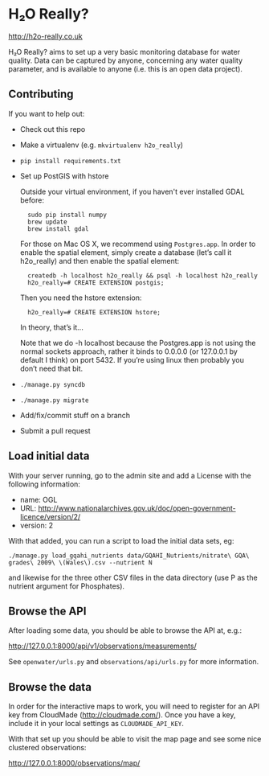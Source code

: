 H₂O Really?
===========

http://h2o-really.co.uk

H₂O Really? aims to set up a very basic monitoring database for water quality.
Data can be captured by anyone, concerning any water quality parameter, and is
available to anyone (i.e. this is an open data project).

Contributing
------------

If you want to help out:

* Check out this repo
* Make a virtualenv (e.g. `mkvirtualenv h2o_really`)
* `pip install requirements.txt`
* Set up PostGIS with hstore

  Outside your virtual environment, if you haven't ever installed GDAL before:

        sudo pip install numpy
        brew update
        brew install gdal


  For those on Mac OS X, we recommend using `Postgres.app`. In order to enable
  the spatial element, simply create a database (let’s call it h2o\_really) and then
  enable the spatial element:

        createdb -h localhost h2o_really && psql -h localhost h2o_really
        h2o_really=# CREATE EXTENSION postgis;
  
  Then you need the hstore extension:

        h2o_really=# CREATE EXTENSION hstore;
  
  In theory, that’s it...

  Note that we do -h localhost because the Postgres.app is not using the normal
  sockets approach, rather it binds to 0.0.0.0 (or 127.0.0.1 by default I
  think) on port 5432. If you’re using linux then probably you don’t need that
  bit.
* `./manage.py syncdb`
* `./manage.py migrate`
* Add/fix/commit stuff on a branch
* Submit a pull request

Load initial data
-----------------

With your server running, go to the admin site and add a License with the following information:
* name: OGL
* URL: http://www.nationalarchives.gov.uk/doc/open-government-licence/version/2/
* version: 2

With that added, you can run a script to load the initial data sets, eg:

    ./manage.py load_gqahi_nutrients data/GQAHI_Nutrients/nitrate\ GQA\ grades\ 2009\ \(Wales\).csv --nutrient N

and likewise for the three other CSV files in the data directory (use P as the nutrient argument for Phosphates).

Browse the API
--------------
After loading some data, you should be able to browse the API at, e.g.:

http://127.0.0.1:8000/api/v1/observations/measurements/

See `openwater/urls.py` and `observations/api/urls.py` for more information.

Browse the data
---------------
In order for the interactive maps to work, you will need to register for an API key from CloudMade (http://cloudmade.com/).
Once you have a key, include it in your local settings as `CLOUDMADE_API_KEY`.

With that set up you should be able to visit the map page and see some nice clustered observations:

http://127.0.0.1:8000/observations/map/
